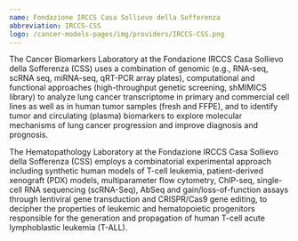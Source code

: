 ```yaml
---
name: Fondazione IRCCS Casa Sollievo della Sofferenza
abbreviation: IRCCS-CSS
logo: /cancer-models-pages/img/providers/IRCCS-CSS.png
---
```


The Cancer Biomarkers Laboratory at the Fondazione IRCCS Casa Sollievo della Sofferenza (CSS) uses a combination of genomic (e.g., RNA-seq, scRNA seq, miRNA-seq, qRT-PCR array plates), computational and functional approaches (high-throughput genetic screening, shMIMICS library) to analyze lung cancer transcriptome in primary and commercial cell lines as well as in human tumor samples (fresh and FFPE), and to identify tumor and circulating (plasma) biomarkers to explore molecular mechanisms of lung cancer progression and improve diagnosis and prognosis.

The Hematopathology Laboratory at the Fondazione IRCCS Casa Sollievo della Sofferenza  (CSS) employs a combinatorial experimental approach including synthetic human models of T-cell leukemia, patient-derived xenograft (PDX) models, multiparameter flow cytometry, ChIP-seq, single-cell RNA sequencing (scRNA-Seq), AbSeq and gain/loss-of-function assays through lentiviral gene transduction and CRISPR/Cas9 gene editing, to decipher the properties of leukemic and hematopoietic progenitors responsible for the generation and propagation of human T-cell acute lymphoblastic leukemia (T-ALL).
